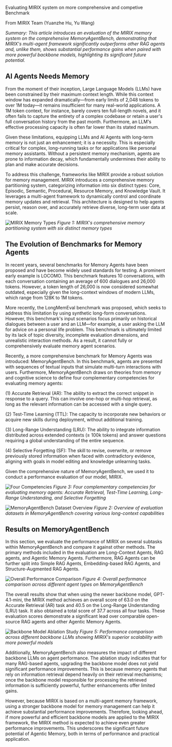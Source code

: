 Evaluating MIRIX system on more comprehensive and competive Benchmark

From MIRIX Team (Yuanzhe Hu, Yu Wang)


*Summary: This article introduces an evaluation of the MIRIX memory system on the comprehensive MemoryAgentBench, demonstrating that MIRIX's multi-agent framework significantly outperforms other RAG agents and, unlike them, shows substantial performance gains when paired with more powerful backbone models, highlighting its significant future potential.*


##  AI Agents Needs Memory

From the moment of their inception, Large Language Models (LLMs) have been constrained by their maximum context length. While this context window has expanded dramatically—from early limits of 2,048 tokens to over 1M today—it remains insufficient for many real-world applications. A 1M token context, for instance, barely covers ten full-length novels, and it often fails to capture the entirety of a complex codebase or retain a user's full conversation history from the past month. Furthermore, an LLM's effective processing capacity is often far lower than its stated maximum.

Given these limitations, equipping LLMs and AI Agents with long-term memory is not just an enhancement; it is a necessity. This is especially critical for complex, long-running tasks or for applications like personal memory assistants. Without a persistent memory mechanism, agents are prone to information decay, which fundamentally undermines their ability to plan and make accurate decisions.

To address this challenge, frameworks like MIRIX provide a robust solution for memory management. MIRIX introduces a comprehensive memory partitioning system, categorizing information into six distinct types: Core, Episodic, Semantic, Procedural, Resource Memory, and Knowledge Vault. It leverages a multi-agent framework to dynamically control and coordinate memory updates and retrieval. This architecture is designed to help agents persist, reason over, and accurately retrieve diverse, long-term user data at scale.

![MIRIX Memory Types](/blog/figures/mirix_memory_types.png)
*Figure 1: MIRIX's comprehensive memory partitioning system with six distinct memory types*


## The Evolution of Benchmarks for Memory Agents

In recent years, several benchmarks for Memory Agents have been proposed and have become widely used standards for testing. A prominent early example is LOCOMO. This benchmark features 10 conversations, with each conversation containing an average of 600 dialogues and 26,000 tokens. However, a token length of 26,000 is now considered somewhat outdated, especially given the long-context windows of modern LLMs, which range from 128K to 1M tokens.

More recently, the LongMemEval benchmark was proposed, which seeks to address this limitation by using synthetic long-form conversations. However, this benchmark's input scenarios focus primarily on historical dialogues between a user and an LLM—for example, a user asking the LLM for advice on a personal life problem. This benchmark is ultimately limited by its lack of topic diversity, incomplete evaluation dimensions, and unrealistic interaction methods. As a result, it cannot fully or comprehensively evaluate memory agent scenarios.

Recently, a more comprehensive benchmark for Memory Agents was introduced: MemoryAgentBench. In this benchmark, agents are presented with sequences of textual inputs that simulate multi-turn interactions with users. Furthermore, MemoryAgentBench draws on theories from memory and cognitive science to define four complementary competencies for evaluating memory agents:

(1) Accurate Retrieval (AR): The ability to extract the correct snippet in response to a query. This can involve one-hop or multi-hop retrieval, as long as the relevant information can be accessed with a single query.

(2) Test-Time Learning (TTL): The capacity to incorporate new behaviors or acquire new skills during deployment, without additional training.

(3) Long-Range Understanding (LRU): The ability to integrate information distributed across extended contexts (≥ 100k tokens) and answer questions requiring a global understanding of the entire sequence.

(4) Selective Forgetting (SF): The skill to revise, overwrite, or remove previously stored information when faced with contradictory evidence, aligning with goals in model editing and knowledge unlearning tasks.

Given the comprehensive nature of MemoryAgentBench, we used it to conduct a performance evaluation of our model, MIRIX.


![Four Competencies](/blog/figures/mab_four_aspects.png)
*Figure 3: Four complementary competencies for evaluating memory agents: Accurate Retrieval, Test-Time Learning, Long-Range Understanding, and Selective Forgetting*



![MemoryAgentBench Dataset Overview](/blog/figures/memory_agent_bench_dataset_overview.png)
*Figure 2: Overview of evaluation datasets in MemoryAgentBench covering various long-context capabilities*


## Results on MemoryAgentBench

In this section, we evaluate the performance of MIRIX on several subtasks within MemoryAgentBench and compare it against other methods. The primary methods included in the evaluation are Long-Context Agents, RAG agents, and Agentic Memory Agents. Furthermore, RAG Agents can be further split into Simple RAG Agents, Embedding-based RAG Agents, and Structure-Augmented RAG Agents.

![Overall Performance Comparison](/blog/figures/mab_main_table.png)
*Figure 4: Overall performance comparison across different agent types on MemoryAgentBench*

The overall results show that when using the newer backbone model, GPT-4.1-mini, the MIRIX method achieves an overall score of 63.0 on the Accurate Retrieval (AR) task and 40.5 on the Long-Range Understanding (LRU) task. It also obtained a total score of 37.7 across all four tasks. These evaluation scores demonstrate a significant lead over comparable open-source RAG agents and other Agentic Memory Agents.

![Backbone Model Ablation Study](/blog/figures/mab_ablation.png)
*Figure 5: Performance comparison across different backbone LLMs showing MIRIX's superior scalability with more powerful models*

Additionally, MemoryAgentBench also measures the impact of different backbone LLMs on agent performance. The ablation study indicates that for many RAG-based agents, upgrading the backbone model does not yield significant performance improvements. This is because memory agents that rely on information retrieval depend heavily on their retrieval mechanisms; once the backbone model responsible for processing the retrieved information is sufficiently powerful, further enhancements offer limited gains.

However, because MIRIX is based on a multi-agent memory framework, using a stronger backbone model for memory management can help it achieve substantial performance improvements. Therefore, looking ahead, if more powerful and efficient backbone models are applied to the MIRIX framework, the MIRIX method is expected to achieve even greater performance improvements. This underscores the significant future potential of Agentic Memory, both in terms of performance and practical application.